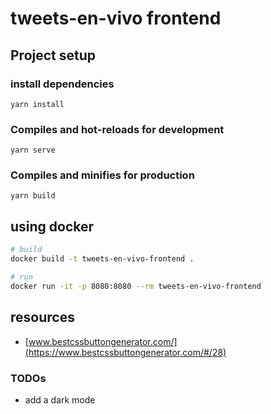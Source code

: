 # tweets-en-vivo frontend

## Project setup
### install dependencies
```
yarn install
```

### Compiles and hot-reloads for development
```
yarn serve
```

### Compiles and minifies for production
```
yarn build
```

## using docker
```bash
# build
docker build -t tweets-en-vivo-frontend .
```

```bash
# run
docker run -it -p 8080:8080 --rm tweets-en-vivo-frontend
```


## resources
- [www.bestcssbuttongenerator.com/](https://www.bestcssbuttongenerator.com/#/28)


### TODOs
- add a dark mode
